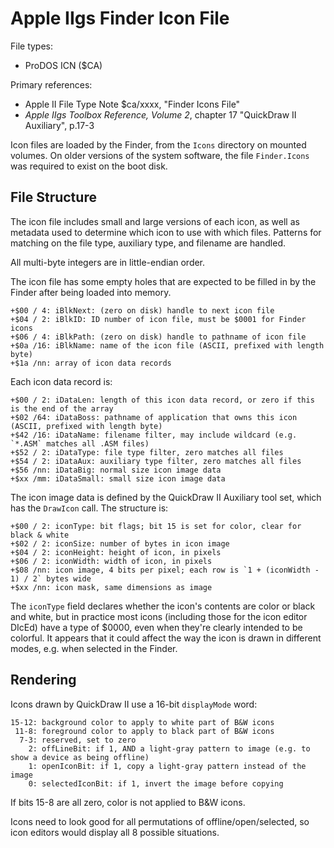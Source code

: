 # Apple IIgs Finder Icon File #

File types:
 - ProDOS ICN ($CA)

Primary references:
 - Apple II File Type Note $ca/xxxx, "Finder Icons File"
 - _Apple IIgs Toolbox Reference, Volume 2_, chapter 17 "QuickDraw II Auxiliary", p.17-3

Icon files are loaded by the Finder, from the `Icons` directory on mounted volumes.  On older
versions of the system software, the file `Finder.Icons` was required to exist on the boot disk.

## File Structure ##

The icon file includes small and large versions of each icon, as well as metadata used to
determine which icon to use with which files.  Patterns for matching on the file type,
auxiliary type, and filename are handled.

All multi-byte integers are in little-endian order.

The icon file has some empty holes that are expected to be filled in by the Finder after being
loaded into memory.
```
+$00 / 4: iBlkNext: (zero on disk) handle to next icon file
+$04 / 2: iBlkID: ID number of icon file, must be $0001 for Finder icons
+$06 / 4: iBlkPath: (zero on disk) handle to pathname of icon file
+$0a /16: iBlkName: name of the icon file (ASCII, prefixed with length byte)
+$1a /nn: array of icon data records
```

Each icon data record is:
```
+$00 / 2: iDataLen: length of this icon data record, or zero if this is the end of the array
+$02 /64: iDataBoss: pathname of application that owns this icon (ASCII, prefixed with length byte)
+$42 /16: iDataName: filename filter, may include wildcard (e.g. `*.ASM` matches all .ASM files)
+$52 / 2: iDataType: file type filter, zero matches all files
+$54 / 2: iDataAux: auxiliary type filter, zero matches all files
+$56 /nn: iDataBig: normal size icon image data
+$xx /mm: iDataSmall: small size icon image data
```

The icon image data is defined by the QuickDraw II Auxiliary tool set, which has the `DrawIcon`
call.  The structure is:
```
+$00 / 2: iconType: bit flags; bit 15 is set for color, clear for black & white
+$02 / 2: iconSize: number of bytes in icon image
+$04 / 2: iconHeight: height of icon, in pixels
+$06 / 2: iconWidth: width of icon, in pixels
+$08 /nn: icon image, 4 bits per pixel; each row is `1 + (iconWidth - 1) / 2` bytes wide
+$xx /nn: icon mask, same dimensions as image
```
The `iconType` field declares whether the icon's contents are color or black and white, but in
practice most icons (including those for the icon editor DIcEd) have a type of $0000, even when
they're clearly intended to be colorful.  It appears that it could affect the way the icon is
drawn in different modes, e.g. when selected in the Finder.

## Rendering ##

Icons drawn by QuickDraw II use a 16-bit `displayMode` word:
```
15-12: background color to apply to white part of B&W icons
 11-8: foreground color to apply to black part of B&W icons
  7-3: reserved, set to zero
    2: offLineBit: if 1, AND a light-gray pattern to image (e.g. to show a device as being offline)
    1: openIconBit: if 1, copy a light-gray pattern instead of the image
    0: selectedIconBit: if 1, invert the image before copying
```
If bits 15-8 are all zero, color is not applied to B&amp;W icons.

Icons need to look good for all permutations of offline/open/selected, so icon editors would
display all 8 possible situations.
